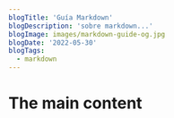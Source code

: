 ```yaml
---
blogTitle: 'Guía Markdown'
blogDescription: 'sobre markdown...'
blogImage: images/markdown-guide-og.jpg
blogDate: '2022-05-30'
blogTags:
  - markdown
---
```

# The main content
